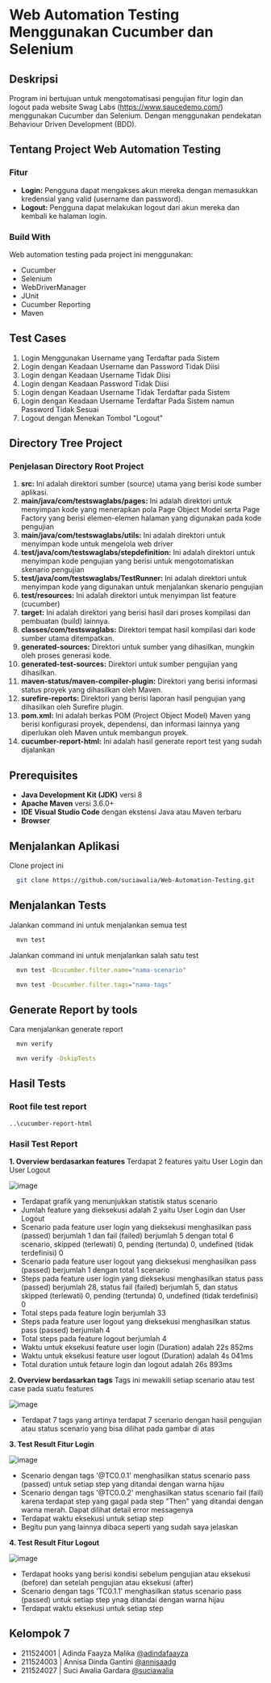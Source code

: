 # Web Automation Testing Menggunakan Cucumber dan Selenium
## Deskripsi
Program ini bertujuan untuk mengotomatisasi pengujian fitur login dan logout pada website Swag Labs (https://www.saucedemo.com/) menggunakan Cucumber dan Selenium. Dengan menggunakan pendekatan Behaviour Driven Development (BDD).

## Tentang Project Web Automation Testing

### Fitur
- **Login:** Pengguna dapat mengakses akun mereka dengan memasukkan kredensial yang valid (username dan password). 
- **Logout:** Pengguna dapat melakukan logout dari akun mereka dan kembali ke halaman login.

### Build With
Web automation testing pada project ini menggunakan:
- Cucumber
- Selenium
- WebDriverManager
- JUnit
- Cucumber Reporting
- Maven

## Test Cases
1. Login Menggunakan Username yang Terdaftar pada Sistem
2. Login dengan Keadaan Username dan Password Tidak Diisi
3. Login dengan Keadaan Username Tidak Diisi
4. Login dengan Keadaan Password Tidak Diisi
5. Login dengan Keadaan Username Tidak Terdaftar pada Sistem
6. Login dengan Keadaan Username Terdaftar Pada Sistem namun Password Tidak Sesuai
7. Logout dengan Menekan Tombol "Logout"

## Directory Tree Project

### Penjelasan Directory Root Project
1. **src:** Ini adalah direktori sumber (source) utama yang berisi kode sumber aplikasi.
2. **main/java/com/testswaglabs/pages:** Ini adalah direktori untuk menyimpan kode yang menerapkan pola Page Object Model serta Page Factory yang berisi elemen-elemen halaman yang digunakan pada kode pengujian
3. **main/java/com/testswaglabs/utils:** Ini adalah direktori untuk menyimpan kode untuk mengelola web driver
4. **test/java/com/testswaglabs/stepdefinition:** Ini adalah direktori untuk menyimpan kode pengujian yang berisi untuk mengotomatiskan skenario pengujian
5. **test/java/com/testswaglabs/TestRunner:** Ini adalah direktori untuk menyimpan kode yang digunakan untuk menjalankan skenario pengujian
6. **test/resources:** Ini adalah direktori untuk menyimpan list feature (cucumber)
7. **target:** Ini adalah direktori yang berisi hasil dari proses kompilasi dan pembuatan (build) lainnya.
12. **classes/com/testswaglabs:** Direktori tempat hasil kompilasi dari kode sumber utama ditempatkan.
13. **generated-sources:** Direktori untuk sumber yang dihasilkan, mungkin oleh proses generasi kode.
14. **generated-test-sources:** Direktori untuk sumber pengujian yang dihasilkan.
15. **maven-status/maven-compiler-plugin:** Direktori yang berisi informasi status proyek yang dihasilkan oleh Maven.
17. **surefire-reports:** Direktori yang berisi laporan hasil pengujian yang dihasilkan oleh Surefire plugin.
18. **pom.xml:** Ini adalah berkas POM (Project Object Model) Maven yang berisi konfigurasi proyek, dependensi, dan informasi lainnya yang diperlukan oleh Maven untuk membangun proyek.
19. **cucumber-report-html:** Ini adalah hasil generate report test yang sudah dijalankan

## Prerequisites

- **Java Development Kit (JDK)** versi 8
- **Apache Maven** versi 3.6.0+
- **IDE Visual Studio Code** dengan ekstensi Java atau Maven terbaru
- **Browser** 

## Menjalankan Aplikasi

Clone project ini

```bash
  git clone https://github.com/suciawalia/Web-Automation-Testing.git
```

## Menjalankan Tests

Jalankan command ini untuk menjalankan semua test

```bash
  mvn test
```
Jalankan command ini untuk menjalankan salah satu test

```bash
  mvn test -Dcucumber.filter.name="nama-scenario"
```
```bash
  mvn test -Dcucumber.filter.tags="nama-tags"
```
## Generate Report by tools

Cara menjalankan generate report

```bash
  mvn verify
```
```bash
  mvn verify -DskipTests
```

## Hasil Tests
### Root file test report
```
..\cucumber-report-html
```
### Hasil Test Report
**1. Overview berdasarkan features**
Terdapat 2 features yaitu User Login dan User Logout

![image](https://github.com/suciawalia/Web-Automation-Testing/assets/99374578/9b968c2a-a9d1-4b39-8f3a-275c5193724f)

- Terdapat grafik yang menunjukkan statistik status scenario
- Jumlah feature yang dieksekusi adalah 2 yaitu User Login dan User Logout
- Scenario pada feature user login yang dieksekusi menghasilkan pass (passed) berjumlah 1 dan fail (failed) berjumlah 5 dengan total 6 scenario, skipped (terlewati) 0, pending (tertunda) 0, undefined (tidak terdefinisi) 0
- Scenario pada feature user logout yang dieksekusi menghasilkan pass (passed) berjumlah 1 dengan total 1 scenario
- Steps pada feature user login yang dieksekusi menghasilkan status pass (passed) berjumlah 28, status fail (failed) berjumlah 5, dan status skipped (terlewati) 0, pending (tertunda) 0, undefined (tidak terdefinisi) 0
- Total steps pada feature login berjumlah 33
- Steps pada feature user logout yang dieksekusi menghasilkan status pass (passed) berjumlah 4
- Total steps pada feature logout berjumlah 4
- Waktu untuk eksekusi feature user login (Duration) adalah 22s 852ms	
- Waktu untuk eksekusi feature user logout (Duration) adalah 4s 041ms
- Total duration untuk fetaure login dan logout adalah 26s 893ms

**2. Overview berdasarkan tags**
Tags ini mewakili setiap scenario atau test case pada suatu features 

![image](https://github.com/suciawalia/Web-Automation-Testing/assets/99374578/fdf47287-a783-4558-b185-646c73125f12)

- Terdapat 7 tags yang artinya terdapat 7 scenario dengan hasil pengujian atau status scenario yang bisa dilihat pada gambar di atas
  
**3. Test Result Fitur Login**

![image](https://github.com/suciawalia/Web-Automation-Testing/assets/99374578/5785e7ed-328b-4ee9-8280-cc4f048d785a)

-  Scenario dengan tags '@TC0.0.1' menghasilkan status scenario pass (passed) untuk setiap step yang ditandai dengan warna hijau
-  Scenario dengan tags '@TC0.0.2' menghasilkan status scenario fail (fail) karena terdapat step yang gagal pada step "Then" yang ditandai dengan warna merah. Dapat dilihat detail error messagenya
-  Terdapat waktu eksekusi untuk setiap step
-  Begitu pun yang lainnya dibaca seperti yang sudah saya jelaskan
  
**4. Test Result Fitur Logout**

![image](https://github.com/suciawalia/Web-Automation-Testing/assets/99374578/59d04d79-3c66-4354-bd0e-4b98711c4e9f)

- Terdapat hooks yang berisi kondisi sebelum pengujian atau eksekusi (before) dan setelah pengujian atau eksekusi (after)
- Scenario dengan tags 'TC0.1.1' menghasilkan status scenario pass (passed) untuk setiap step ynag ditandai dengan warna hijau
- Terdapat waktu eksekusi untuk setiap step

## Kelompok 7
- 211524001 | Adinda Faayza Malika [@adindafaayza](https://github.com/adindafaayza)
- 211524003 | Annisa Dinda Gantini [@annisaadg](https://github.com/annisaadg)
- 211524027 | Suci Awalia Gardara [@suciawalia](https://github.com/suciawalia)
